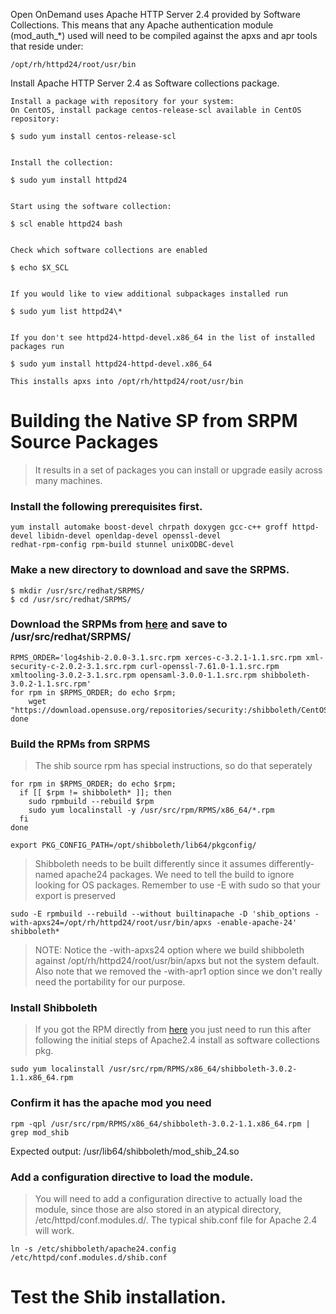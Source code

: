 Open OnDemand uses Apache HTTP Server 2.4 provided by Software Collections. This means that any Apache 
authentication module (mod_auth_*) used will need to be compiled against the apxs and apr tools that reside under:

``` 
/opt/rh/httpd24/root/usr/bin 

```

Install Apache HTTP Server 2.4 as Software collections package.

```
Install a package with repository for your system:
On CentOS, install package centos-release-scl available in CentOS repository:

$ sudo yum install centos-release-scl


Install the collection:

$ sudo yum install httpd24


Start using the software collection:

$ scl enable httpd24 bash 


Check which software collections are enabled

$ echo $X_SCL


If you would like to view additional subpackages installed run

$ sudo yum list httpd24\*


If you don't see httpd24-httpd-devel.x86_64 in the list of installed packages run

$ sudo yum install httpd24-httpd-devel.x86_64

This installs apxs into /opt/rh/httpd24/root/usr/bin 

```

# Building the Native SP from SRPM Source Packages
> It results in a set of packages you can install or upgrade easily across many machines.

### Install the following prerequisites first.
```
yum install automake boost-devel chrpath doxygen gcc-c++ groff httpd-devel libidn-devel openldap-devel openssl-devel 
redhat-rpm-config rpm-build stunnel unixODBC-devel
```

### Make a new directory to download and save the SRPMS.
```
$ mkdir /usr/src/redhat/SRPMS/
$ cd /usr/src/redhat/SRPMS/
```

### Download the SRPMs from [here](https://shibboleth.net/downloads/service-provider/latest/SRPMS/)  and save to /usr/src/redhat/SRPMS/
```
RPMS_ORDER='log4shib-2.0.0-3.1.src.rpm xerces-c-3.2.1-1.1.src.rpm xml-security-c-2.0.2-3.1.src.rpm curl-openssl-7.61.0-1.1.src.rpm xmltooling-3.0.2-3.1.src.rpm opensaml-3.0.0-1.1.src.rpm shibboleth-3.0.2-1.1.src.rpm'
for rpm in $RPMS_ORDER; do echo $rpm;
    wget "https://download.opensuse.org/repositories/security:/shibboleth/CentOS_7/src/$rpm"
done
```

### Build the RPMs from SRPMS
> The shib source rpm has special instructions, so do that seperately

```
for rpm in $RPMS_ORDER; do echo $rpm;
  if [[ $rpm != shibboleth* ]]; then
    sudo rpmbuild --rebuild $rpm
    sudo yum localinstall -y /usr/src/rpm/RPMS/x86_64/*.rpm
  fi
done
```

```
export PKG_CONFIG_PATH=/opt/shibboleth/lib64/pkgconfig/
```

> Shibboleth needs to be built differently since it assumes differently-named apache24 packages. We need to tell the build to ignore looking for OS packages. 
Remember to use -E with sudo so that your export is preserved

```
sudo -E rpmbuild --rebuild --without builtinapache -D 'shib_options -with-apxs24=/opt/rh/httpd24/root/usr/bin/apxs -enable-apache-24' shibboleth*
```
> NOTE: Notice the -with-apxs24 option where we build shibboleth against /opt/rh/httpd24/root/usr/bin/apxs but not the system default. Also note that we removed the -with-apr1 option since we don't really need the portability for our purpose. 

### Install Shibboleth
> If you got the RPM directly from [here](https://github.com/eesaanatluri/CRI_XCBC/blob/feat-shibboleth/shibboleth-3.0.2-1.1.x86_64.rpm) you just need to run this after following the initial steps of Apache2.4 install as software collections pkg.

```
sudo yum localinstall /usr/src/rpm/RPMS/x86_64/shibboleth-3.0.2-1.1.x86_64.rpm
```

### Confirm it has the apache mod you need
```
rpm -qpl /usr/src/rpm/RPMS/x86_64/shibboleth-3.0.2-1.1.x86_64.rpm | grep mod_shib
```
Expected output: /usr/lib64/shibboleth/mod_shib_24.so

### Add a configuration directive to load the module.
> You will need to add a configuration directive to actually load the module, since those are also stored in an atypical directory, /etc/httpd/conf.modules.d/. The typical shib.conf file for Apache 2.4 will work.
```
ln -s /etc/shibboleth/apache24.config /etc/httpd/conf.modules.d/shib.conf
```

# Test the Shib installation.
